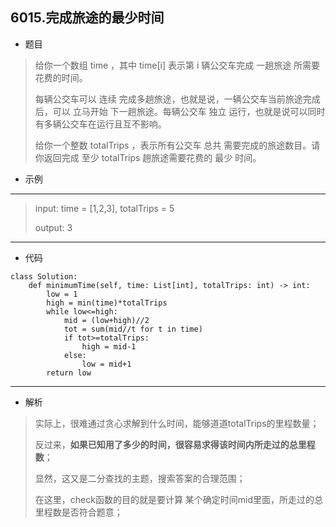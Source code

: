 6015.完成旅途的最少时间
----------
 - 题目
> 
> 给你一个数组 time ，其中 time[i] 表示第 i 辆公交车完成 一趟旅途 所需要花费的时间。
>
>每辆公交车可以 连续 完成多趟旅途，也就是说，一辆公交车当前旅途完成后，可以 立马开始 下一趟旅途。每辆公交车 独立 运行，也就是说可以同时有多辆公交车在运行且互不影响。
>
> 给你一个整数 totalTrips ，表示所有公交车 总共 需要完成的旅途数目。请你返回完成 至少 totalTrips 趟旅途需要花费的 最少 时间。
>
 - 示例
 ----------
> input: time = [1,2,3], totalTrips = 5
>
> output: 3
 ----------
 - 代码
> 
>
    class Solution:
        def minimumTime(self, time: List[int], totalTrips: int) -> int:
            low = 1
            high = min(time)*totalTrips
            while low<=high:
                mid = (low+high)//2
                tot = sum(mid//t for t in time)
                if tot>=totalTrips:
                    high = mid-1
                else:
                    low = mid+1
            return low

 ----------
 - 解析
 > 
> 实际上，很难通过贪心求解到什么时间，能够道道totalTrips的里程数量；
> 
> 反过来，**如果已知用了多少的时间，很容易求得该时间内所走过的总里程数**；
> 
> 显然，这又是二分查找的主题，搜索答案的合理范围；
> 
> 在这里，check函数的目的就是要计算 某个确定时间mid里面，所走过的总里程数是否符合题意；